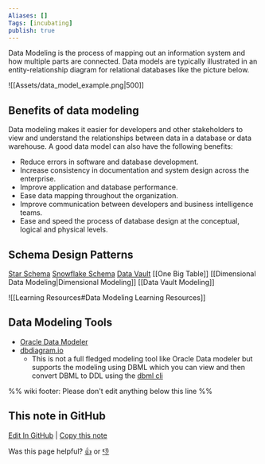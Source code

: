 ```yaml
---
Aliases: []
Tags: [incubating]
publish: true
---
```

Data Modeling is the process of mapping out an information system and how multiple parts are connected. Data models are typically illustrated in an entity-relationship diagram for relational databases like the picture below.

![[Assets/data_model_example.png|500]]

## Benefits of data modeling
Data modeling makes it easier for developers and other stakeholders to view and understand the relationships between data in a database or data warehouse. A good data model can also have the following benefits:
- Reduce errors in software and database development.
- Increase consistency in documentation and system design across the enterprise.
- Improve application and database performance.
- Ease data mapping throughout the organization.
- Improve communication between developers and business intelligence teams.
- Ease and speed the process of database design at the conceptual, logical and physical levels.

## Schema Design Patterns
[Star Schema](https://en.wikipedia.org/wiki/Star_schema)
[Snowflake Schema](https://en.wikipedia.org/wiki/Snowflake_schema)
[Data Vault](https://en.wikipedia.org/wiki/Data_vault_modeling)
[[One Big Table]]
[[Dimensional Data Modeling|Dimensional Modeling]]
[[Data Vault Modeling]]

![[Learning Resources#Data Modeling Learning Resources]]


## Data Modeling Tools

- [Oracle Data Modeler](https://www.oracle.com/database/sqldeveloper/technologies/sql-data-modeler/download/)
- [dbdiagram.io](https://dbdiagram.io/home)
    - This is not a full fledged modeling tool like Oracle Data modeler but supports the modeling using DBML which you can view and then convert DBML to DDL using the [dbml cli](https://www.npmjs.com/package/@dbml/cli)

%% wiki footer: Please don't edit anything below this line %%

## This note in GitHub

<span class="git-footer">[Edit In GitHub](https://github.dev/data-engineering-community/data-engineering-wiki/blob/main/Concepts/Data%20Modeling.md "git-hub-edit-note") | [Copy this note](https://raw.githubusercontent.com/data-engineering-community/data-engineering-wiki/main/Concepts/Data%20Modeling.md "git-hub-copy-note")</span>

<span class="git-footer">Was this page helpful?
[👍](https://tally.so/r/mOaxjk?rating=Yes&url=https://dataengineering.wiki/Concepts/Data%20Modeling) or [👎](https://tally.so/r/mOaxjk?rating=No&url=https://dataengineering.wiki/Concepts/Data%20Modeling)</span>
